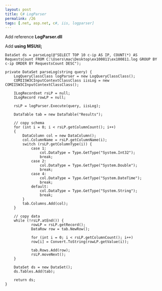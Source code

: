 ```yaml
---
layout: post
title: C# LogParser
permalink: /26
tags: [.net, asp.net, c#, iis, logparser]
---
```


Add reference **LogParser.dll**

Add **using MSUtil;**

    DataSet ds = parseLog(@"SELECT TOP 10 c-ip AS IP, COUNT(*) AS RequestsCount FROM C:\Users\mac\Desktop\ex100811\ex100811.log GROUP BY c-ip ORDER BY RequestsCount DESC");

    private DataSet parseLog(string query) {
        LogQueryClassClass logParser = new LogQueryClassClass();
        COMIISW3CInputContextClassClass iisLog = new COMIISW3CInputContextClassClass();

        ILogRecordset rsLP = null;
        ILogRecord rowLP = null;

        rsLP = logParser.Execute(query, iisLog);

        DataTable tab = new DataTable("Results");

        // copy schema
        for (int i = 0; i < rsLP.getColumnCount(); i++)
        {
            DataColumn col = new DataColumn();
            col.ColumnName = rsLP.getColumnName(i);
            switch (rsLP.getColumnType(i)) {
                case 1:
                    col.DataType = Type.GetType("System.Int32");
                    break;
                case 2:
                    col.DataType = Type.GetType("System.Double");
                    break;
                case 4:
                    col.DataType = Type.GetType("System.DateTime");
                    break;
                default:
                    col.DataType = Type.GetType("System.String");
                    break;
            }
            tab.Columns.Add(col);
        }

        // copy data
        while (!rsLP.atEnd()) {
                rowLP = rsLP.getRecord();
                DataRow row = tab.NewRow();

                for (int i = 0; i < rsLP.getColumnCount(); i++)
                row[i] = Convert.ToString(rowLP.getValue(i));

                tab.Rows.Add(row);
                rsLP.moveNext();
        }

        DataSet ds = new DataSet();
        ds.Tables.Add(tab);

        return ds;
    }
